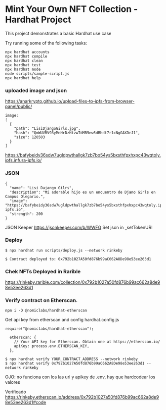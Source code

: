 # Mint Your Own NFT Collection - Hardhat Project

This project demonstrates a basic Hardhat use case

Try running some of the following tasks:

```shell
npx hardhat accounts
npx hardhat compile
npx hardhat clean
npx hardhat test
npx hardhat node
node scripts/sample-script.js
npx hardhat help
```

### uploaded image and json

https://anarkrypto.github.io/upload-files-to-ipfs-from-browser-panel/public/

```
image:
[
  {
    "path": "LisiDjangoGirls.jpg",
    "hash": "QmWUVRV93yMnNrDzHtzwTdMB5ew5dRhdt7r1cNgGAXDrJ1",
    "size": 120503
  }
]
```

https://bafybeidy36sdw7ugldpwthallgk7zb7bo54ys5bxsthfpxhxpc43wqtoly.ipfs.infura-ipfs.io/

### JSON

```
{
  "name": "Lisi Dajango Gilrs",
  "description": "Mi adorable hijo es un encuentro de Djano Girls en Campus Olegario.",
  "image": "https://bafybeidy36sdw7ugldpwthallgk7zb7bo54ys5bxsthfpxhxpc43wqtoly.ipfs.infura-ipfs.io",
  "strength": 200
}
```

JSON Keeper
https://jsonkeeper.com/b/WWFG
Set json in _setTokenURI


### Deploy 

```
$ npx hardhat run scripts/deploy.js --network rinkeby

$ Contract deployed to: 0x792b1027A50fd876b99aC662A8De98e53ee263d1
```

### Chek NFTs Deployed in Rarible

https://rinkeby.rarible.com/collection/0x792b1027a50fd876b99ac662a8de98e53ee263d1


### Verify contract on Etherscan.

```
npm i -D @nomiclabs/hardhat-etherscan
```

Get api key from etherscan and config hardhat.config.js

```
require("@nomiclabs/hardhat-etherscan");

  etherscan: {
    // Your API key for Etherscan. Obtain one at https://etherscan.io/
    apiKey: process.env.ETHERSCAN_KEY,
  },
  ```

```
$ npx hardhat verify YOUR_CONTRACT_ADDRESS --network rinkeby 
$ npx hardhat verify 0x792b1027A50fd876b99aC662A8De98e53ee263d1 --network rinkeby 
```

OJO: no funciona con los las url y apikey de .env, hay que hardcodear los valores

Verificado
https://rinkeby.etherscan.io/address/0x792b1027a50fd876b99ac662a8de98e53ee263d1#code